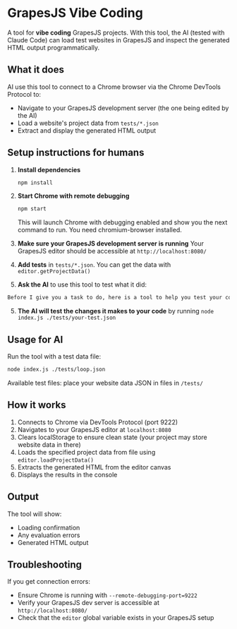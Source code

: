 # GrapesJS Vibe Coding

A tool for **vibe coding** GrapesJS projects. With this tool, the AI (tested with Claude Code) can load test websites in GrapesJS and inspect the generated HTML output programmatically.

## What it does

AI use this tool to connect to a Chrome browser via the Chrome DevTools Protocol to:

- Navigate to your GrapesJS development server (the one being edited by the AI)
- Load a website's project data from `tests/*.json`
- Extract and display the generated HTML output

## Setup instructions **for humans**

1. **Install dependencies**
   ```bash
   npm install
   ```

2. **Start Chrome with remote debugging**
   ```bash
   npm start
   ```
   This will launch Chrome with debugging enabled and show you the next command to run. You need chromium-browser installed.

3. **Make sure your GrapesJS development server is running**
   Your GrapesJS editor should be accessible at `http://localhost:8080/`

4. **Add tests** in `tests/*.json`. You can get the data with `editor.getProjectData()`
5. **Ask the AI** to use this tool to test what it did:

  ```txt
  Before I give you a task to do, here is a tool to help you test your code: /path/to/this/repo/ -- Read this tool instructions in the README.md. Chek the test files I placed in the `tests` directory as required, you can use them by running `node index.js ./tests/a-test.json` (replace the test file name in this command)
  ```

5. **The AI will test the changes it makes to your code** by running `node index.js ./tests/your-test.json`

## Usage **for AI**

Run the tool with a test data file:

```bash
node index.js ./tests/loop.json
```

Available test files: place your website data JSON in files in `/tests/`

## How it works

1. Connects to Chrome via DevTools Protocol (port 9222)
1. Navigates to your GrapesJS editor at `localhost:8080`
1. Clears localStorage to ensure clean state (your project may store website data in there)
1. Loads the specified project data from file using `editor.loadProjectData()`
1. Extracts the generated HTML from the editor canvas
1. Displays the results in the console

## Output

The tool will show:
- Loading confirmation
- Any evaluation errors
- Generated HTML output

## Troubleshooting

If you get connection errors:
- Ensure Chrome is running with `--remote-debugging-port=9222`
- Verify your GrapesJS dev server is accessible at `http://localhost:8080/`
- Check that the `editor` global variable exists in your GrapesJS setup
